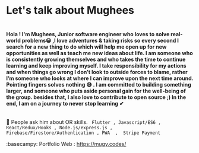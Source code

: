 # Let's talk about Mughees 	 <h1> 
  
#### Hola ! I'm Mughees, Junior software engineer who loves to solve real-world problems😀 ,I love adventures & taking risks so every second I search for a new thing to do which  will  help me open up for new opportunities as well as teach me new ideas about life. I am someone who is consistently growing themselves and who takes the time to  continue learning and keep improving myself. I take responsibility for my actions and when things go wrong I don’t look to outside forces to blame, rather I’m someone   who looks at where I can improve upon the next time around. Pointing fingers solves nothing 😅 . I am committed to building something larger, and someone who puts aside  personal gain for the well-being of the group. besides that, I also love to contribute to open source ;) In the end, I am on a journey to never stop learning ✔ <h6>



💬  People ask him about OR skills. ```  Flutter , Javascript/ES6 ,  React/Redux/Hooks , Node.js/express.js , Firebase/Firestore/Authentication , PWA  ,  Stripe Payment ```


 :basecampy:	Portfolio Web : https://mugy.codes/
 
 
